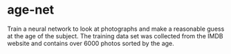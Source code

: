 # age-net
Train a neural network to look at photographs and make a reasonable guess at the age of the subject. The training data set was collected from the IMDB website and contains over 6000 photos sorted by the age.
